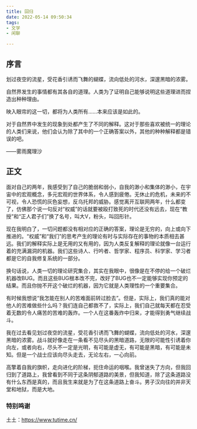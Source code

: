 ```yaml
---
title: 回归
date: 2022-05-14 09:50:34
tags: 
- 文学
- 闲聊

---
```


## 序言

划过夜空的流星，受花香引诱而飞舞的蝴蝶，流向低处的河水，深邃黑暗的浓雾。

自然界发生的事情都有其各自的道理。人类为了证明自己能够说明这些道理进而捏造出种种理由。

映入眼帘的这一切，都将为人类所有……本来应该是如此的。

对于自然界中发生的现象到处都产生了不同的解释。这对于那些喜欢被统一的理论的人类们来说，他们会认为除了其中的一个正确答案以外，其他的种种解释都是错误的吧。

——雾雨魔理沙

## 正文

面对自己的两年，我感受到了自己的脆弱和弱小，自我的渺小和集体的渺小，在宇宙中的宏观概念，多元宏观的世界体系，令人感到疲倦。无休止的危机，未来的不可视，令人恐慌的灰色妄想，反乌托邦的威胁。感觉离开互联网两年，什么都变了，仿佛那个说一句反对“权威”的话就要被殴打致死的时代还没有远去，现在“教授”和“正人君子们”换了名号，叫大V，粉头，叫回形针。

现在我明白了，一切问题都没有相对应的正确的答案，理论是无穷的，向上或向下推进的。“权威”和“我们”的思考产生的理论有时与实际存在的事物的本质相去甚远。我们的解释实际上是无用的又有用的，因为人类反复解释的理论就像一台运行着的充满漏洞的机器。我们这些诗人、行吟者、哲学家、程序员、科学家、学习者都是它的自我修复系统的一部分。

换句话说，人类一切的理论研究集合，其实在我眼中，很像是在不停的给一个破烂机器改BUG。而且这些BUG根本改不完，改好了BUG也不一定能够实现你预定的结果。而且你抛不开这个破烂的机器，因为它就是人类理性的一个重要集合。



有时候我想说“我怎能在别人的苦难面前转过脸去”。但是，实际上，我们真的能对他人的苦难做些什么吗？我们连自己都救不了，实际上，我们自己就每天都在忍受着无数的令人痛苦的苦难的轰炸。一个人在这番轰炸中归来，才能得到勇气继续战斗。

我在过去看见划过夜空的流星，受花香引诱而飞舞的蝴蝶，流向低处的河水，深邃黑暗的浓雾。战斗就好像走在一条看不见尽头的黑暗道路，无限的可能性引诱着你向左，或者向右，尽头不一定是光明，有可能是虚无，有可能是黑暗，有可能是未知。但是一个战士应该向尽头走去，无论左右，一心向前。

高擎着自我的旗帜，走向进化的阶梯，扼住命运的咽喉。我曾迷失了方向，但我回归到了道路上，我曾看到不同于这条阴郁道路的美景，但我知道，除了这条道路没有什么东西是真的，而且我生来就是为了在这条道路上奋斗。男子汉向往的并非天堂和地狱，而是大地。

### 特别鸣谢

土土：https://www.tutime.cn/

